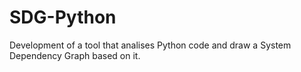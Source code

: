 # SDG-Python
Development of a tool that analises Python code and draw a System Dependency Graph based on it.
